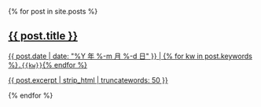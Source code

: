 {% for post in site.posts %}
<section>
  <a href="{{ post.url | prepend: site.baseurl }}">
    <h2>{{ post.title }}</h2>
    <p>{{ post.date | date: "%Y 年 %-m 月 %-d 日" }} | {% for kw in post.keywords %}<code>.{{kw}}</code>{% endfor %}</p>
    <p>{{ post.excerpt | strip_html | truncatewords: 50 }}</p>
  </a>
</section>
{% endfor %}